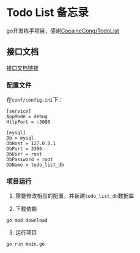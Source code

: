 # Todo List 备忘录

go开发练手项目，感谢[CocaineCong/TodoList](https://github.com/CocaineCong/TodoList)

## 接口文档

[接口文档链接](https://www.apifox.cn/apidoc/shared-0d6400a1-f53b-4226-81af-734cef97ddb0)

### 配置文件

在`conf/config.ini`下：

```
[service]
AppMode = debug
HttpPort = :3000

[mysql]
Db = mysql
DbHost = 127.0.0.1
DbPort = 3306
DbUser = root
DbPassword = root
DbName = todo_list_db
```

### 项目运行

1. 需要修改相应的配置，并新建`todo_list_db`数据库

2. 下载依赖

```go mod download```

3. 运行项目

```go run main.go```